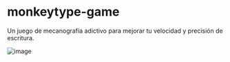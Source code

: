 # monkeytype-game
Un juego de mecanografía adictivo para mejorar tu velocidad y precisión de escritura.

![image](https://github.com/TathataHY/JS100/assets/86846618/7c070edd-1a7b-4107-84c6-7fbfd859042b)

